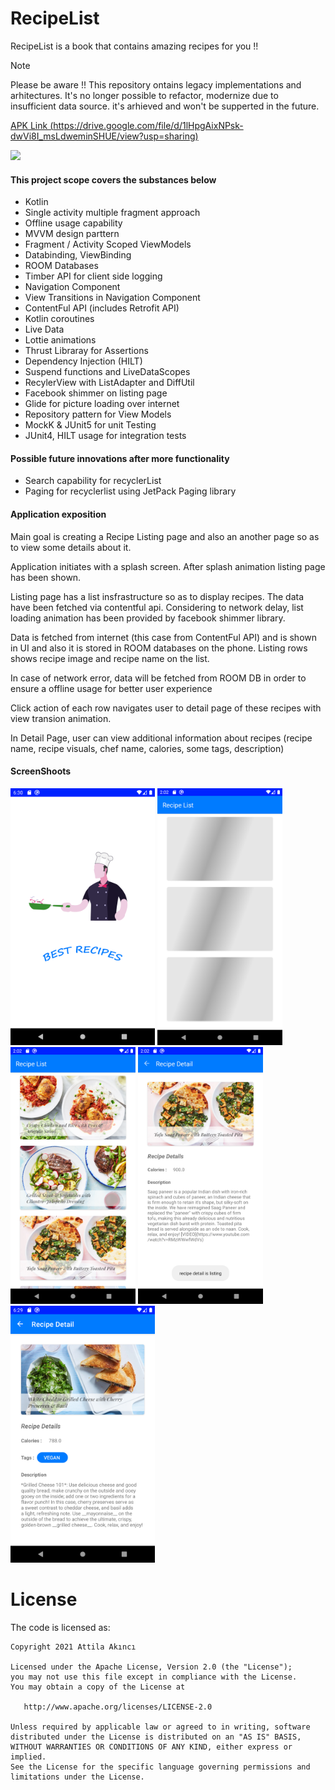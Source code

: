 # RecipeList
RecipeList is a book that contains amazing recipes for you !! 

> [!NOTE]
> Please be aware !! This repository ontains legacy implementations and arhitectures.
> It's no longer possible to refactor, modernize due to insufficient data source. it's arhieved and won't be supperted in the future.

[APK Link (https://drive.google.com/file/d/1lHpgAixNPsk-dwVi8I_msLdweminSHUE/view?usp=sharing)](https://drive.google.com/file/d/1lHpgAixNPsk-dwVi8I_msLdweminSHUE/view?usp=sharing)

<img src="https://user-images.githubusercontent.com/21987335/112758276-1ca16c80-8ff6-11eb-965f-a4649c24c59b.gif" width="400"/>

#### This project scope covers the substances below
* Kotlin 
* Single activity multiple fragment approach
* Offline usage capability
* MVVM design parttern
* Fragment / Activity Scoped ViewModels
* Databinding, ViewBinding
* ROOM Databases
* Timber API for client side logging 
* Navigation Component
* View Transitions in Navigation Component
* ContentFul API (includes Retrofit API)
* Kotlin coroutines
* Live Data
* Lottie animations
* Thrust Libraray for Assertions
* Dependency Injection (HILT)
* Suspend functions and LiveDataScopes
* RecylerView with ListAdapter and DiffUtil
* Facebook shimmer on listing page
* Glide for picture loading over internet
* Repository pattern for View Models
* MockK & JUnit5 for unit Testing 
* JUnit4, HILT usage for integration tests

#### Possible future innovations after more functionality
* Search capability for recyclerList
* Paging for recyclerlist using JetPack Paging library

#### Application exposition
Main goal is creating a Recipe Listing page and also an another page so as to view some details about it. 

Application initiates with a splash screen. After splash animation listing page has been shown. 

Listing page has a list insfrastructure so as to display recipes. The data have been fetched via contentful api. Considering to network delay, list loading animation has been provided by facebook shimmer library. 

Data is fetched from internet (this case from ContentFul API) and is shown in UI and also it is stored in ROOM databases on the phone. Listing rows shows recipe image and recipe name on the list.

In case of network error, data will be fetched from ROOM DB in order to ensure a offline usage for better user experience

Click action of each row navigates user to detail page of these recipes with view transion animation.

In Detail Page, user can view additional information about recipes (recipe name, recipe visuals, chef name, calories, some tags, description)

#### ScreenShoots

<img src="https://github.com/AttilaAKINCI/recipeList/blob/main/app/screenshots/device-2021-03-28-183055.png" width="231">   <img src="https://github.com/AttilaAKINCI/recipeList/blob/main/app/screenshots/device-2020-10-04-181945.png" width="200">   <img src="https://github.com/AttilaAKINCI/recipeList/blob/main/app/screenshots/device-2020-10-04-182003.png" width="200">   <img src="https://github.com/AttilaAKINCI/recipeList/blob/main/app/screenshots/device-2020-10-04-182014.png" width="200"> <img src="https://github.com/AttilaAKINCI/recipeList/blob/main/app/screenshots/device-2021-03-28-182952.png" width="231"> 

# License

The code is licensed as:

```
Copyright 2021 Attila Akıncı

Licensed under the Apache License, Version 2.0 (the "License");
you may not use this file except in compliance with the License.
You may obtain a copy of the License at

   http://www.apache.org/licenses/LICENSE-2.0

Unless required by applicable law or agreed to in writing, software
distributed under the License is distributed on an "AS IS" BASIS,
WITHOUT WARRANTIES OR CONDITIONS OF ANY KIND, either express or implied.
See the License for the specific language governing permissions and
limitations under the License.
```

